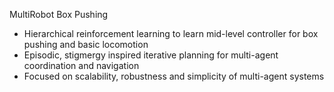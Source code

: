 MultiRobot Box Pushing

- Hierarchical reinforcement learning to learn mid-level controller for box pushing and basic locomotion
- Episodic, stigmergy inspired iterative planning for multi-agent coordination and navigation
- Focused on scalability, robustness and simplicity of multi-agent systems